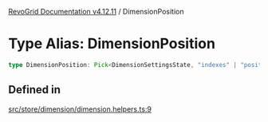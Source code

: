 [RevoGrid Documentation v4.12.11](README.md) / DimensionPosition

# Type Alias: DimensionPosition

```ts
type DimensionPosition: Pick<DimensionSettingsState, "indexes" | "positionIndexes" | "originItemSize" | "positionIndexToItem">;
```

## Defined in

[src/store/dimension/dimension.helpers.ts:9](https://github.com/revolist/revogrid/blob/6f8df4eb606fcbd6f32b575f3753800c08ad78f6/src/store/dimension/dimension.helpers.ts#L9)
